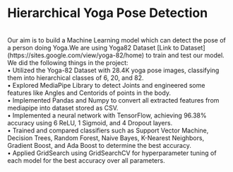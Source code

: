 # Hierarchical Yoga Pose Detection
<br>
Our aim is to build a Machine Learning model which can detect the pose of a person doing Yoga.We are using Yoga82 Dataset [Link to Dataset](https://sites.google.com/view/yoga-82/home) to train and test our model.
<br>
We did the following things in the project: 
<br>
• Utilized the Yoga-82 Dataset with 28.4K yoga pose images, classifying them into hierarchical classes of 6, 20, and 82.
<br>
• Explored MediaPipe Library to detect Joints and engineered some features like Angles and Centorids of points in the body.
<br>
• Implemented Pandas and Numpy to convert all extracted features from mediapipe into dataset stored as CSV.
<br>
• Implemented a neural network with TensorFlow, achieving 96.38% accuracy using 6 ReLU, 1 Sigmoid, and 4 Dropout layers.
<br>
• Trained and compared classifiers such as Support Vector Machine, Decision Trees, Random Forest, Naive Bayes, K-Nearest Neighbors, Gradient Boost, and Ada Boost to determine the best accuracy.
<br>
• Applied GridSearch using GridSearchCV for hyperparameter tuning of each model for the best accuracy over all parameters.